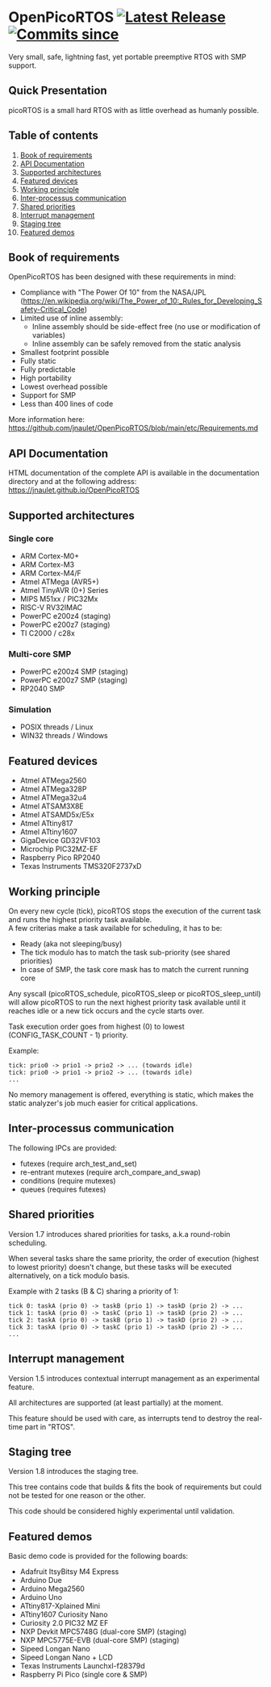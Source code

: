 # OpenPicoRTOS [![Latest Release](https://img.shields.io/github/release-date/jnaulet/OpenPicoRTOS)](https://img.shields.io) [![Commits since](https://img.shields.io/github/commits-since/jnaulet/OpenPicoRTOS/latest/v1.8.x)](https://img.shields.io)

Very small, safe, lightning fast, yet portable preemptive RTOS with SMP support.

## Quick Presentation

picoRTOS is a small hard RTOS with as little overhead as humanly possible.

## Table of contents

  1. [Book of requirements](#book-of-requirements)
  2. [API Documentation](#api-documentation)
  3. [Supported architectures](#supported-architectures)
  4. [Featured devices](#featured-devices)
  5. [Working principle](#working-principle)
  6. [Inter-processus communication](#inter-processus-communication)
  8. [Shared priorities](#shared-priorities)
  7. [Interrupt management](#interrupt-management)
  7. [Staging tree](#staging-tree)
  9. [Featured demos](#featured-demos)

## Book of requirements

OpenPicoRTOS has been designed with these requirements in mind:
  - Compliance with "The Power Of 10" from the NASA/JPL (https://en.wikipedia.org/wiki/The_Power_of_10:_Rules_for_Developing_Safety-Critical_Code)
  - Limited use of inline assembly:
    - Inline assembly should be side-effect free (no use or modification of variables)
    - Inline assembly can be safely removed from the static analysis
  - Smallest footprint possible
  - Fully static
  - Fully predictable
  - High portability
  - Lowest overhead possible
  - Support for SMP
  - Less than 400 lines of code

More information here: https://github.com/jnaulet/OpenPicoRTOS/blob/main/etc/Requirements.md

## API Documentation

HTML documentation of the complete API is available in the documentation directory and
at the following address: https://jnaulet.github.io/OpenPicoRTOS

## Supported architectures

### Single core

 - ARM Cortex-M0+
 - ARM Cortex-M3
 - ARM Cortex-M4/F
 - Atmel ATMega (AVR5+)
 - Atmel TinyAVR (0+) Series
 - MIPS M51xx / PIC32Mx
 - RISC-V RV32IMAC
 - PowerPC e200z4 (staging)
 - PowerPC e200z7 (staging)
 - TI C2000 / c28x

### Multi-core SMP
 - PowerPC e200z4 SMP (staging)
 - PowerPC e200z7 SMP (staging)
 - RP2040 SMP

### Simulation

 - POSIX threads / Linux
 - WIN32 threads / Windows

## Featured devices

 - Atmel ATMega2560
 - Atmel ATMega328P
 - Atmel ATMega32u4
 - Atmel ATSAM3X8E
 - Atmel ATSAMD5x/E5x
 - Atmel ATtiny817
 - Atmel ATtiny1607
 - GigaDevice GD32VF103
 - Microchip PIC32MZ-EF
 - Raspberry Pico RP2040
 - Texas Instruments TMS320F2737xD

## Working principle

On every new cycle (tick), picoRTOS stops the execution of the current task and runs the highest
priority task available.   
A few criterias make a task available for scheduling, it has to be:
  - Ready (aka not sleeping/busy)
  - The tick modulo has to match the task sub-priority (see shared priorities)
  - In case of SMP, the task core mask has to match the current running core

Any syscall (picoRTOS_schedule, picoRTOS_sleep or picoRTOS_sleep_until) will allow picoRTOS to run
the next highest priority task available until it reaches idle or a new tick occurs and the cycle
starts over.

Task execution order goes from highest (0) to lowest (CONFIG_TASK_COUNT - 1) priority.

Example:

    tick: prio0 -> prio1 -> prio2 -> ... (towards idle)   
    tick: prio0 -> prio1 -> prio2 -> ... (towards idle)
    ...

No memory management is offered, everything is static, which makes the static analyzer's
job much easier for critical applications.

## Inter-processus communication

The following IPCs are provided:

 - futexes (require arch_test_and_set)
 - re-entrant mutexes (require arch_compare_and_swap)
 - conditions (require mutexes)
 - queues (requires futexes)

## Shared priorities

Version 1.7 introduces shared priorities for tasks, a.k.a round-robin scheduling.

When several tasks share the same priority, the order of execution (highest to lowest
priority) doesn't change, but these tasks will be executed alternatively, on a tick
modulo basis.

Example with 2 tasks (B & C) sharing a priority of 1:

    tick 0: taskA (prio 0) -> taskB (prio 1) -> taskD (prio 2) -> ...    
    tick 1: taskA (prio 0) -> taskC (prio 1) -> taskD (prio 2) -> ...  
    tick 2: taskA (prio 0) -> taskB (prio 1) -> taskD (prio 2) -> ...  
    tick 3: taskA (prio 0) -> taskC (prio 1) -> taskD (prio 2) -> ...  
    ...

## Interrupt management

Version 1.5 introduces contextual interrupt management as an experimental feature.

All architectures are supported (at least partially) at the moment.

This feature should be used with care, as interrupts tend to destroy the real-time part in
"RTOS".

## Staging tree

Version 1.8 introduces the staging tree.

This tree contains code that builds & fits the book of requirements but could
not be tested for one reason or the other.

This code should be considered highly experimental until validation.

## Featured demos

Basic demo code is provided for the following boards:
  - Adafruit ItsyBitsy M4 Express
  - Arduino Due
  - Arduino Mega2560
  - Arduino Uno
  - ATtiny817-Xplained Mini
  - ATtiny1607 Curiosity Nano
  - Curiosity 2.0 PIC32 MZ EF
  - NXP Devkit MPC5748G (dual-core SMP) (staging)
  - NXP MPC5775E-EVB (dual-core SMP) (staging)
  - Sipeed Longan Nano
  - Sipeed Longan Nano + LCD
  - Texas Instruments Launchxl-f28379d
  - Raspberry Pi Pico (single core & SMP)

